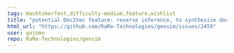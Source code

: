 ```yaml
---
tags: Hacktoberfest,difficulty-medium,feature,wishlist
title: "potential Doc2Vec feature: reverse inference, to synthesize doc/summary words"
html_url: "https://github.com/RaRe-Technologies/gensim/issues/2459"
user: gojomo
repo: RaRe-Technologies/gensim
---
```


